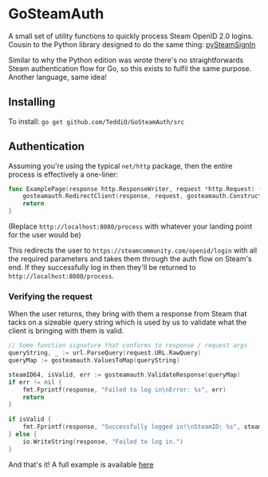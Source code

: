 # GoSteamAuth
A small set of utility functions to quickly process Steam OpenID 2.0 logins.
Cousin to the Python library designed to do the same thing: [pySteamSignIn](https://github.com/TeddiO/pySteamSignIn)

Similar to why the Python edition was wrote there's no straightforwards Steam authentication flow for Go, so this exists to fulfil the same purpose. Another language, same idea!

## Installing

To install: `go get github.com/TeddiO/GoSteamAuth/src`
## Authentication

Assuming you're using the typical `net/http` package, then the entire process is effectively a one-liner:

```go
func ExamplePage(response http.ResponseWriter, request *http.Request) {
    gosteamauth.RedirectClient(response, request, gosteamauth.ConstructURL("http://localhost:8080/process"))
    return
}
```
(Replace `http://localhost:8080/process` with whatever your landing point for the user would be)

This redirects the user to `https://steamcommunity.com/openid/login` with all the required parameters and takes them through the auth flow on Steam's end. If they successfully log in then they'll be returned to `http://localhost:8080/process`.

### Verifying the request

When the user returns, they bring with them a response from Steam that tacks on a sizeable query string which is used by us to validate what the client is bringing with them is valid.
```go
// Some function signature that conforms to response / request args
queryString, _ := url.ParseQuery(request.URL.RawQuery)
queryMap := gosteamauth.ValuesToMap(queryString)

steamID64, isValid, err := gosteamauth.ValidateResponse(queryMap)
if err != nil {
    fmt.Fprintf(response, "Failed to log in\nError: %s", err)
    return
}
    
if isValid {
    fmt.Fprintf(response, "Successfully logged in!\nSteamID: %s", steamID64)
} else {
    io.WriteString(response, "Failed to log in.")
}
```

And that's it! A full example is available [here](https://github.com/TeddiO/GoSteamAuth/blob/master/example/example.go)